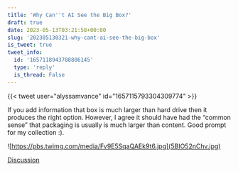 ```yaml
---
title: 'Why Can''t AI See the Big Box?'
draft: true
date: 2023-05-13T03:21:58+00:00
slug: '202305130321-why-cant-ai-see-the-big-box'
is_tweet: true
tweet_info:
  id: '1657118943788806145'
  type: 'reply'
  is_thread: False
---
```




{{< tweet user="alyssamvance" id="1657115793304309774" >}}

If you add information that box is much larger than hard drive then it produces the right option. However, I agree it should have had the “common sense” that packaging is usually is much larger than content. Good prompt for my collection :). 

![https://pbs.twimg.com/media/Fv9E5SqaQAEk9t6.jpg](5BIO52nChv.jpg)

[Discussion](https://x.com/sytelus/status/1657118943788806145)
